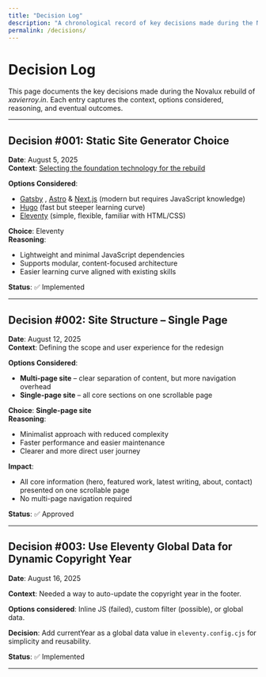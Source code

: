 ```yaml
---
title: "Decision Log"
description: "A chronological record of key decisions made during the Novalux rebuild, with reasoning and outcomes."
permalink: /decisions/
---
```


# Decision Log

This page documents the key decisions made during the Novalux rebuild of <em>xavierroy.in</em>. Each entry captures the context, options considered, reasoning, and eventual outcomes.

---

## Decision #001: Static Site Generator Choice  
**Date**: August 5, 2025  
**Context**: [Selecting the foundation technology for the rebuild](blog/intro-to-novalux.md)

**Options Considered**:  
- [Gatsby](https://www.gatsbyjs.com/) , [Astro](https://astro.build/) & [Next.js](https://nextjs.org/) (modern but requires JavaScript knowledge)  
- [Hugo](https://gohugo.io/) (fast but steeper learning curve)  
- [Eleventy](https://11ty.dev/) (simple, flexible, familiar with HTML/CSS)  

**Choice**: Eleventy  
**Reasoning**:  
- Lightweight and minimal JavaScript dependencies  
- Supports modular, content-focused architecture  
- Easier learning curve aligned with existing skills  

**Status**: ✅ Implemented  

---

## Decision #002: Site Structure – Single Page  
**Date**: August 12, 2025  
**Context**: Defining the scope and user experience for the redesign  

**Options Considered**:  
- **Multi-page site** – clear separation of content, but more navigation overhead  
- **Single-page site** – all core sections on one scrollable page  

**Choice**: **Single-page site**  
**Reasoning**:  
- Minimalist approach with reduced complexity  
- Faster performance and easier maintenance  
- Clearer and more direct user journey  

**Impact**:  
- All core information (hero, featured work, latest writing, about, contact) presented on one scrollable page  
- No multi-page navigation required  

**Status**: ✅ Approved  

---

## Decision #003: Use Eleventy Global Data for Dynamic Copyright Year
**Date**: August 16, 2025

**Context**: Needed a way to auto-update the copyright year in the footer.

**Options considered**: Inline JS (failed), custom filter (possible), or global data.

**Decision**: Add currentYear as a global data value in `eleventy.config.cjs` for simplicity and reusability.

**Status**: ✅ Implemented 

---

